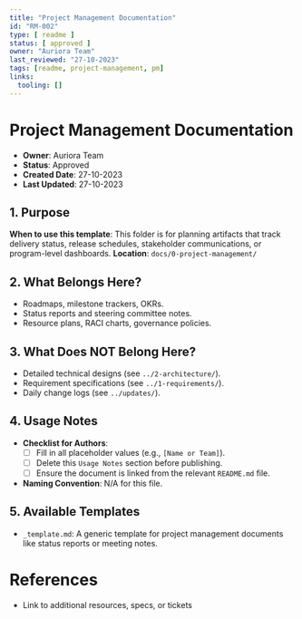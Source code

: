 ```yaml
---
title: "Project Management Documentation"
id: "RM-002"
type: [ readme ]
status: [ approved ]
owner: "Auriora Team"
last_reviewed: "27-10-2023"
tags: [readme, project-management, pm]
links:
  tooling: []
---
```


# Project Management Documentation

- **Owner**: Auriora Team
- **Status**: Approved
- **Created Date**: 27-10-2023
- **Last Updated**: 27-10-2023

## 1. Purpose

**When to use this template**: This folder is for planning artifacts that track delivery status, release schedules, stakeholder communications, or program-level dashboards.
**Location**: `docs/0-project-management/`

## 2. What Belongs Here?

- Roadmaps, milestone trackers, OKRs.
- Status reports and steering committee notes.
- Resource plans, RACI charts, governance policies.

## 3. What Does NOT Belong Here?

- Detailed technical designs (see `../2-architecture/`).
- Requirement specifications (see `../1-requirements/`).
- Daily change logs (see `../updates/`).

## 4. Usage Notes

- **Checklist for Authors**:
  - [ ] Fill in all placeholder values (e.g., `[Name or Team]`).
  - [ ] Delete this `Usage Notes` section before publishing.
  - [ ] Ensure the document is linked from the relevant `README.md` file.

- **Naming Convention**: N/A for this file.

## 5. Available Templates

- `_template.md`: A generic template for project management documents like status reports or meeting notes.

# References

- Link to additional resources, specs, or tickets
